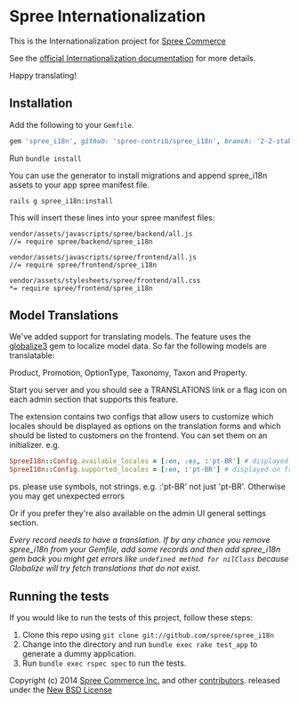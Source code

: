 # Spree Internationalization

This is the Internationalization project for [Spree Commerce][1]

See the [official Internationalization documentation][2] for more details.

Happy translating!

## Installation

Add the following to your `Gemfile`.

```ruby
gem 'spree_i18n', github: 'spree-contrib/spree_i18n', branch: '2-2-stable'
```

Run `bundle install`

You can use the generator to install migrations and append spree_i18n assets to
your app spree manifest file.

    rails g spree_i18n:install

This will insert these lines into your spree manifest files:

    vendor/assets/javascripts/spree/backend/all.js
    //= require spree/backend/spree_i18n

    vendor/assets/javascripts/spree/frontend/all.js
    //= require spree/frontend/spree_i18n

    vendor/assets/stylesheets/spree/frontend/all.css
    *= require spree/frontend/spree_i18n

## Model Translations

We've added support for translating models. The feature uses the [globalize3][3]
gem to localize model data. So far the following models are translatable:

  Product, Promotion, OptionType, Taxonomy, Taxon and Property.

Start you server and you should see a TRANSLATIONS link or a flag icon on each
admin section that supports this feature.

The extension contains two configs that allow users to customize which locales
should be displayed as options on the translation forms and which should be
listed to customers on the frontend. You can set them on an initializer. e.g.

```ruby
SpreeI18n::Config.available_locales = [:en, :es, :'pt-BR'] # displayed on translation forms
SpreeI18n::Config.supported_locales = [:en, :'pt-BR'] # displayed on frontend select box
```

ps. please use symbols, not strings. e.g. :'pt-BR' not just 'pt-BR'. Otherwise
you may get unexpected errors

Or if you prefer they're also available on the admin UI general settings section.

*Every record needs to have a translation. If by any chance you remove spree_i18n
from your Gemfile, add some records and then add spree_i18n gem back you might get
errors like ``undefined method for nilClass`` because Globalize will try fetch
translations that do not exist.*

## Running the tests

If you would like to run the tests of this project, follow these steps:

1. Clone this repo using `git clone git://github.com/spree/spree_i18n`
2. Change into the directory and run `bundle exec rake test_app` to generate a dummy application.
3. Run `bundle exec rspec spec` to run the tests.

Copyright (c) 2014 [Spree Commerce Inc.][1] and other [contributors][4]. released under the [New BSD License][4]

[1]: http://spreecommerce.com
[2]: http://guides.spreecommerce.com/i18n.html
[3]: https://github.com/spree-contrib/spree_i18n/graphs/contributors
[4]: https://github.com/spree-contrib/spree_i18n/tree/master/LICENSE
